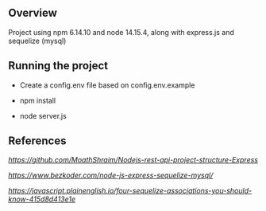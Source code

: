 ## Overview

Project using npm 6.14.10 and node 14.15.4, along with express.js and sequelize (mysql)

## Running the project

* Create a config.env file based on config.env.example

* npm install 

* node server.js

## References

_https://github.com/MoathShraim/Nodejs-rest-api-project-structure-Express_ 

_https://www.bezkoder.com/node-js-express-sequelize-mysql/_

_https://javascript.plainenglish.io/four-sequelize-associations-you-should-know-415d8d413e1e_



